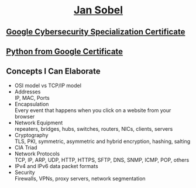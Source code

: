 <h1 style="text-align: center;"><a href="https://www.linkedin.com/in/jan-sobel-a04468226/">Jan Sobel</a></h1>

<h2><a href="https://www.coursera.org/account/accomplishments/specialization/MBU7WF4AUA9M">Google Cybersecurity Specialization Certificate</a></h2>

<h2><a href="https://github.com/Jano888/Jano888/tree/main/PythonFromGoogleCertificate">Python from Google Certificate</a></h2>

<h2>Concepts I Can Elaborate</h2>
<ul>
  <li>OSI model vs TCP/IP model</li>
  <li>Addresses</li>
      IP, MAC, Ports
  <li>Encapsulation</li>
      Every event that happens when you click on a website from your browser
  <li>Network Equipment</li>
      repeaters, bridges, hubs, switches, routers, NICs, clients, servers
  <li>Cryptography</li>
      TLS, PKI, symmetric, asymmetric and hybrid encryption, hashing, salting
  <li>CIA Triad</li>
  <li>Network Protocols</li>
      TCP, IP, ARP, UDP, HTTP, HTTPS, SFTP, DNS, SNMP, ICMP, POP, others
  <li>IPv4 and IPv6 data packet formats</li>
  <li>Security</li>
      Firewalls, VPNs, proxy servers, network segmentation
</ul>
